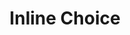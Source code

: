 ---
title: Inline Choice
layout: DemoLayout
sidebar: false
navbar: false
pageClass: customDemoPage
pie: "@pie-element/inline-choice@2.3.1"
model:
    id: '1'
    element: inline-choice
    defaultLang: en-US
    choiceLabel: Select option ...
    choices:
    - correct: true
      value: sweden
      label: Sweden
    - value: iceland
      label: Iceland
      feedback:
        type: default
    - value: norway
      label: Norway
    - value: finland
      label: Finland
      feedback:
        type: custom
        value: Nokia was founded in Finland.
---